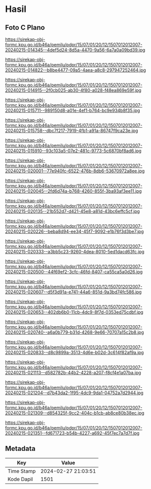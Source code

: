 # Hasil

## Foto C Plano

https://sirekap-obj-formc.kpu.go.id/b46a/pemilu/pdpr/15/07/01/20/12/1507012012007-20240215-014345--4def5d24-8d5a-4470-9a56-6a7a0a09bd39.jpg

https://sirekap-obj-formc.kpu.go.id/b46a/pemilu/pdpr/15/07/01/20/12/1507012012007-20240215-014822--b8be4477-09a5-4aea-a8c8-297947252464.jpg

https://sirekap-obj-formc.kpu.go.id/b46a/pemilu/pdpr/15/07/01/20/12/1507012012007-20240215-014915--2f0cb025-ab30-4f80-a028-f48ea869e59f.jpg

https://sirekap-obj-formc.kpu.go.id/b46a/pemilu/pdpr/15/07/01/20/12/1507012012007-20240215-015711--989150d8-a01e-4ef1-b764-bc9e934b8f35.jpg

https://sirekap-obj-formc.kpu.go.id/b46a/pemilu/pdpr/15/07/01/20/12/1507012012007-20240215-015758--dbc7f217-7919-4fb1-a91a-86747f9ca23e.jpg

https://sirekap-obj-formc.kpu.go.id/b46a/pemilu/pdpr/15/07/01/20/12/1507012012007-20240215-015910--93c103a5-07e2-481c-9773-5c6870bf8ad6.jpg

https://sirekap-obj-formc.kpu.go.id/b46a/pemilu/pdpr/15/07/01/20/12/1507012012007-20240215-020001--77e940fc-6522-476b-8db6-53670972a8ee.jpg

https://sirekap-obj-formc.kpu.go.id/b46a/pemilu/pdpr/15/07/01/20/12/1507012012007-20240215-020045--2fd6d74a-b768-4260-855f-3ba93af3ee11.jpg

https://sirekap-obj-formc.kpu.go.id/b46a/pemilu/pdpr/15/07/01/20/12/1507012012007-20240215-020135--21b552d7-d421-45e8-a81d-43bc6effc5cf.jpg

https://sirekap-obj-formc.kpu.go.id/b46a/pemilu/pdpr/15/07/01/20/12/1507012012007-20240215-020226--beba8d94-ee34-45f7-9092-e1b76f3d3be7.jpg

https://sirekap-obj-formc.kpu.go.id/b46a/pemilu/pdpr/15/07/01/20/12/1507012012007-20240215-020333--a3bb5c23-9260-4dea-8010-5ed1dacd63fc.jpg

https://sirekap-obj-formc.kpu.go.id/b46a/pemilu/pdpr/15/07/01/20/12/1507012012007-20240215-020500--44f69ef2-3cfc-46fd-8407-ca55ca5a0d26.jpg

https://sirekap-obj-formc.kpu.go.id/b46a/pemilu/pdpr/15/07/01/20/12/1507012012007-20240215-020607--d5f3d91a-e741-44a6-851d-9a3bd74fc586.jpg

https://sirekap-obj-formc.kpu.go.id/b46a/pemilu/pdpr/15/07/01/20/12/1507012012007-20240215-020653--402db6b0-11cb-4dc9-8f7d-0353ed75cdbf.jpg

https://sirekap-obj-formc.kpu.go.id/b46a/pemilu/pdpr/15/07/01/20/12/1507012012007-20240215-020740--a6a0b779-b31d-4268-9e66-70707a15c2b8.jpg

https://sirekap-obj-formc.kpu.go.id/b46a/pemilu/pdpr/15/07/01/20/12/1507012012007-20240215-020833--d8c9899a-3513-4d6e-b02d-3c614f82af9a.jpg

https://sirekap-obj-formc.kpu.go.id/b46a/pemilu/pdpr/15/07/01/20/12/1507012012007-20240215-021113--d582782b-44b2-4228-a207-f8cf4e1a07ba.jpg

https://sirekap-obj-formc.kpu.go.id/b46a/pemilu/pdpr/15/07/01/20/12/1507012012007-20240215-021204--d7b43da2-1f95-4dc9-9da1-04752a7d2944.jpg

https://sirekap-obj-formc.kpu.go.id/b46a/pemilu/pdpr/15/07/01/20/12/1507012012007-20240215-021309--d854325f-9cc2-404c-b1cb-ab8ce80b38ec.jpg

https://sirekap-obj-formc.kpu.go.id/b46a/pemilu/pdpr/15/07/01/20/12/1507012012007-20240215-021351--fd671723-b54b-4227-a692-45f7ec7a7d7f.jpg


## Metadata

| Key        | Value               |
| ---------- | ------------------- |
| Time Stamp | 2024-02-27 21:03:51 |
| Kode Dapil | 1501                |



